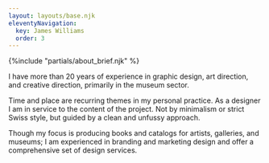 ```yaml
---
layout: layouts/base.njk
eleventyNavigation:
  key: James Williams
  order: 3
---
```


<div class="container">
<div class="row"></div>
  {%include "partials/about_brief.njk" %}
  <div class="row"><div class="spacer-sm"></div></div>
  <div class="row">
    <div class="col"></div>
    <div class="col">
      <p>I have more than 20 years of experience in graphic design, art direction, and creative direction, primarily in the museum sector.</p>
    </div>
    <div class="col">
      <div class="spacer"></div>
      <p>Time and place are recurring themes in my personal practice. As a designer I am in service to the content of the project. Not by minimalism or strict Swiss style, but guided by a clean and unfussy approach.</p> 
      <p>Though my focus is producing books and catalogs for artists, galleries, and museums; I am experienced in branding and marketing design and offer a comprehensive set of design services.</p>
    </div>
    <div class="col"></div>
  </div>
</div>
